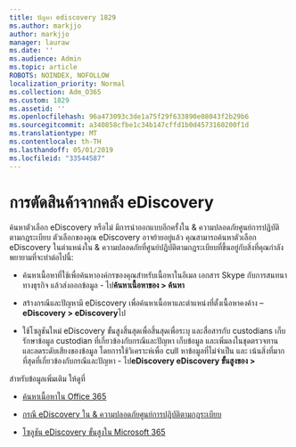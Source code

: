 ```yaml
---
title: ปัญหา ediscovery 1829
ms.author: markjjo
author: markjjo
manager: lauraw
ms.date: ''
ms.audience: Admin
ms.topic: article
ROBOTS: NOINDEX, NOFOLLOW
localization_priority: Normal
ms.collection: Adm_O365
ms.custom: 1829
ms.assetid: ''
ms.openlocfilehash: 96a473093c3de1a75f29f633890e08043f2b29b6
ms.sourcegitcommit: a340858cfbe1c34b147cffd1b0d4573160200f1d
ms.translationtype: MT
ms.contentlocale: th-TH
ms.lasthandoff: 05/01/2019
ms.locfileid: "33544587"
---
```

# <a name="ediscovery-issues"></a>การตัดสินค้าจากคลัง eDiscovery

ค้นหาตัวเลือก eDiscovery หรือไม่ มีการนำออกแบบอีกครั้งใน & ความปลอดภัยศูนย์การปฏิบัติตามกฎระเบียบ ตัวเลือกของคุณ eDiscovery อาจย้ายอยู่แล้ว  คุณสามารถค้นหาตัวเลือก eDiscovery ในตำแหน่งใน & ความปลอดภัยที่ศูนย์ปฏิบัติตามกฎระเบียบที่ขึ้นอยู่กับสิ่งที่คุณกำลังพยายามที่จะทำต่อไปนี้:

- ค้นหาเนื้อหาที่ใช้เพื่อค้นหาองค์กรของคุณสำหรับเนื้อหาในอีเมล เอกสาร Skype กับการสนทนาทางธุรกิจ แล้วส่งออกข้อมูล - ไป**ค้นหาเนื้อหาของ > ค้นหา**

- สร้างกรณีและปัญหามี eDiscovery เพื่อค้นหาเนื้อหาและตำแหน่งที่ตั้งเนื้อหาคงค้าง – **eDiscovery > eDiscovery**ไป

- ใช้โซลูชันใหม่ eDiscovery ขั้นสูงสิ้นสุดเพื่อสิ้นสุดเพื่อระบุ และสื่อสารกับ custodians เก็บรักษาข้อมูล custodian ที่เกี่ยวข้องกับกรณีและปัญหา เก็บข้อมูล และเพิ่มลงในชุดตรวจทาน และลดระดับเสียงของข้อมูล โดยการใช้วิเคราะห์เพื่อ cull หาข้อมูลที่ไม่จำเป็น และ เน้นสิ่งที่มากที่สุดที่เกี่ยวข้องกับกรณีและปัญหา - ไป**eDiscovery eDiscovery ขั้นสูงของ >**

สำหรับข้อมูลเพิ่มเติม ให้ดูที่

- [ค้นหาเนื้อหาใน Office 365](https://docs.microsoft.com/office365/securitycompliance/content-search)

- [กรณี eDiscovery ใน & ความปลอดภัยศูนย์การปฏิบัติตามกฎระเบียบ](https://docs.microsoft.com/office365/securitycompliance/ediscovery-cases)

- [โซลูชัน eDiscovery ขั้นสูงใน Microsoft 365](https://docs.microsoft.com/office365/securitycompliance/compliance20/overview-ediscovery-20)
